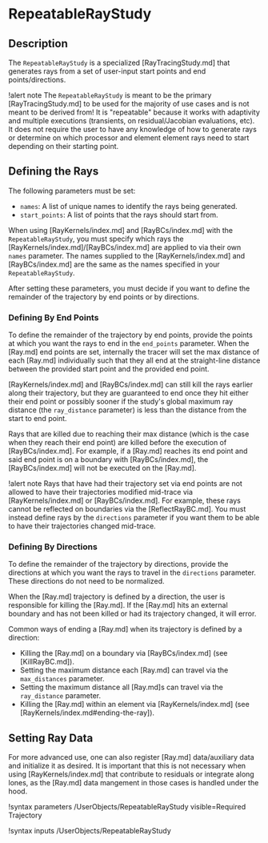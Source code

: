 # RepeatableRayStudy

## Description

The `RepeatableRayStudy` is a specialized [RayTracingStudy.md] that generates rays from a set of user-input start points and end points/directions.

!alert note
The `RepeatableRayStudy` is meant to be the primary [RayTracingStudy.md] to be used for the majority of use cases and is not meant to be derived from! It is "repeatable" because it works with adaptivity and multiple executions (transients, on residual/Jacobian evaluations, etc). It does not require the user to have any knowledge of how to generate rays or determine on which processor and element element rays need to start depending on their starting point.

## Defining the Rays

The following parameters must be set:

- `names`: A list of unique names to identify the rays being generated.
- `start_points`: A list of points that the rays should start from.

When using [RayKernels/index.md] and [RayBCs/index.md] with the `RepeatableRayStudy`, you must specify which rays the [RayKernels/index.md]/[RayBCs/index.md] are applied to via their own `names` parameter. The names supplied to the [RayKernels/index.md] and [RayBCs/index.md] are the same as the names specified in your `RepeatableRayStudy`.

After setting these parameters, you must decide if you want to define the remainder of the trajectory by end points or by directions.

### Defining By End Points

To define the remainder of the trajectory by end points, provide the points at which you want the rays to end in the `end_points` parameter. When the [Ray.md] end points are set, internally the tracer will set the max distance of each [Ray.md] individually such that they all end at the straight-line distance between the provided start point and the provided end point.

[RayKernels/index.md] and [RayBCs/index.md] can still kill the rays earlier along their trajectory, but they are guaranteed to end once they hit either their end point or possibly sooner if the study's global maximum ray distance (the `ray_distance` parameter) is less than the distance from the start to end point.

Rays that are killed due to reaching their max distance (which is the case when they reach their end point) are killed before the execution of [RayBCs/index.md]. For example, if a [Ray.md] reaches its end point and said end point is on a boundary with [RayBCs/index.md], the [RayBCs/index.md] will not be executed on the [Ray.md].

!alert note
Rays that have had their trajectory set via end points are not allowed to have their trajectories modified mid-trace via [RayKernels/index.md] or [RayBCs/index.md]. For example, these rays cannot be reflected on boundaries via the [ReflectRayBC.md]. You must instead define rays by the `directions` parameter if you want them to be able to have their trajectories changed mid-trace.

### Defining By Directions

To define the remainder of the trajectory by directions, provide the directions at which you want the rays to travel in the `directions` parameter. These directions do not need to be normalized.

When the [Ray.md] trajectory is defined by a direction, the user is responsible for killing the [Ray.md]. If the [Ray.md] hits an external boundary and has not been killed or had its trajectory changed, it will error.

Common ways of ending a [Ray.md] when its trajectory is defined by a direction:

- Killing the [Ray.md] on a boundary via [RayBCs/index.md] (see [KillRayBC.md]).
- Setting the maximum distance each [Ray.md] can travel via the `max_distances` parameter.
- Setting the maximum distance all [Ray.md]s can travel via the `ray_distance` parameter.
- Killing the [Ray.md] within an element via [RayKernels/index.md] (see [RayKernels/index.md#ending-the-ray]).

## Setting Ray Data

For more advanced use, one can also register [Ray.md] data/auxiliary data and initialize it as desired. It is important that this is not necessary when using [RayKernels/index.md] that contribute to residuals or integrate along lones, as the [Ray.md] data mangement in those cases is handled under the hood.

!syntax parameters /UserObjects/RepeatableRayStudy
  visible=Required Trajectory

!syntax inputs /UserObjects/RepeatableRayStudy
